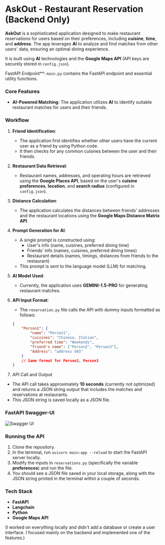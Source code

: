 # AskOut - Restaurant Reservation (Backend Only)

**AskOut** is a sophisticated application designed to make restaurant reservations for users based on their preferences, including **cuisine**, **time**, and **address**. The app leverages **AI** to analyze and find matches from other users' data, ensuring an optimal dining experience.

It is built using **AI** technologies and the **Google Maps API** (API keys are securely stored in `config.json`).

FastAPI Endpoint**: `main.py` contains the FastAPI endpoint and essential utility functions.

### Core Features
  
- **AI-Powered Matching**: The application utilizes **AI** to identify suitable restaurant matches for users and their friends.

### Workflow

1. **Friend Identification**:
   - The application first identifies whether other users have the current user as a friend by using Python code.
   - It then checks for any common cuisines between the user and their friends.

2. **Restaurant Data Retrieval**:
   - Restaurant names, addresses, and operating hours are retrieved using the **Google Places API**, based on the user's **cuisine preferences**, **location**, and **search radius** (configured in `config.json`).

3. **Distance Calculation**:
   - The application calculates the distances between friends' addresses and the restaurant locations using the **Google Maps Distance Matrix API**.

4. **Prompt Generation for AI**:
   - A single prompt is constructed using:
     - User's info (name, cuisines, preferred dining time)
     - Friends' info (names, cuisines, preferred dining times)
     - Restaurant details (names, timings, distances from friends to the restaurant)
   - This prompt is sent to the language model (LLM) for matching.

5. **AI Model Used**:
   - Currently, the application uses **GEMINI-1.5-PRO** for generating restaurant matches.

6. **API Input Format**:
   - The `reservation.py` file calls the API with dummy inputs formatted as follows:

   ```json
   {
       "Person1": {
           "name": "Person1",
           "cuisines": "Chinese, Italian",
           "preferred time": "Weekends",
           "friend's name": ["Person2", "Person3"],
           "Address": "address 503"
       }
       // Same format for Person2, Person3
   }
7. API Call and Output
- The API call takes approximately **10 seconds** (currently not optimized) and returns a JSON string output that includes the matches and reservations at restaurants.
- This JSON string is saved locally as a JSON file.

### FastAPI Swagger-UI
![Swagger UI](fastapi_swagger.png)

### Running the API
1. Clone the repository.
2. In the terminal, run `uvicorn main:app --reload` to start the FastAPI server locally.
3. Modify the inputs in `reservations.py` (specifically the variable **preferences**) and run the file.
4. You should see a JSON file saved in your local storage, along with the JSON string printed in the terminal within a couple of seconds.

### Tech Stack
- **FastAPI**
- **Langchain**
- **Python**
- **Google Maps API**


(I worked on everything locally and didn't add a database or create a user interface. I focused mainly on the backend and implemented one of the features.)
